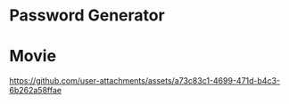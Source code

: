 # Password Generator
# Movie
https://github.com/user-attachments/assets/a73c83c1-4699-471d-b4c3-6b262a58ffae
